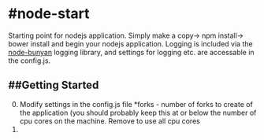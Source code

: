 #node-start
===========
Starting point for nodejs application. Simply make a copy-> npm install-> bower install and begin your nodejs application.
Logging is included via the [node-bunyan](https://github.com/trentm/node-bunyan) logging library, and settings for logging etc. are accessable in the config.js.

##Getting Started
-----------------
0. Modify settings in the config.js file
    *forks - number of forks to create of the application (you should probably keep this at or below the number of cpu cores on      the machine. Remove to use all cpu cores
0.

